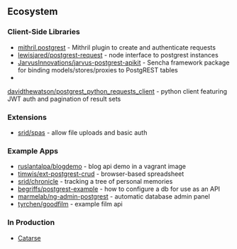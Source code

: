 ## Ecosystem

### Client-Side Libraries

* [mithril.postgrest](https://github.com/catarse/mithril.postgrest) - Mithril plugin to create and authenticate requests
* [lewisjared/postgrest-request](https://github.com/lewisjared/postgrest-request) - node interface to postgrest instances
* [JarvusInnovations/jarvus-postgrest-apikit](https://github.com/JarvusInnovations/jarvus-postgrest-apikit) - Sencha framework package for binding models/stores/proxies to PostgREST tables
*
[davidthewatson/postgrest_python_requests_client](https://github.com/davidthewatson/postgrest_python_requests_client) - python client featuring JWT auth and pagination of result sets

### Extensions

* [srid/spas](https://github.com/srid/spas) - allow file uploads and basic auth

### Example Apps

* [ruslantalpa/blogdemo](https://github.com/ruslantalpa/blogdemo) - blog api demo in a vagrant image
* [timwis/ext-postgrest-crud](https://github.com/timwis/ext-postgrest-crud) - browser-based spreadsheet
* [srid/chronicle](https://github.com/srid/chronicle#deploying-to-heroku) - tracking a tree of personal memories
* [begriffs/postgrest-example](https://github.com/begriffs/postgrest-example) - how to configure a db for use as an API
* [marmelab/ng-admin-postgrest](https://github.com/marmelab/ng-admin-postgrest) - automatic database admin panel
* [tyrchen/goodfilm](https://github.com/tyrchen/goodfilm) - example film api

### In Production

* [Catarse](https://www.catarse.me/)
